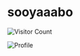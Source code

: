 # sooyaaabo
![Visitor Count](https://profile-counter.glitch.me/sooyaaabo/count.svg)

![Profile](https://github-widgetbox.vercel.app/api/profile?username=sooyaaabo&data=followers,repositories,stars,commits)
